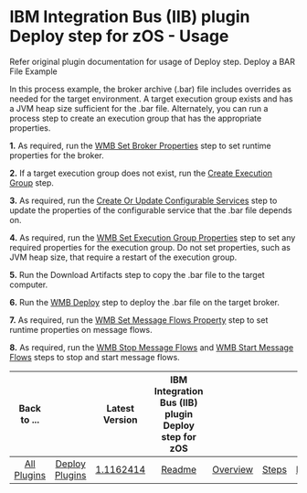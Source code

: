 
# IBM Integration Bus (IIB) plugin Deploy step for zOS - Usage

Refer original plugin documentation for usage of Deploy step. Deploy a BAR File Example

In this process example, the broker archive (.bar) file includes overrides as needed for the target environment. A target execution group exists and has a JVM heap size sufficient for the .bar file. Alternately, you can run a process step to create an execution group that has the appropriate properties.

**1.**  As required, run the [WMB Set Broker Properties](https://urbancode.github.io/IBM-UCx-PLUGIN-DOCS/UCD/WebSphereMessageBroker-CMP//#wmb_set_broker_properties) step to set runtime properties for the broker.

**2.**  If a target execution group does not exist, run the [Create Execution Group](https://urbancode.github.io/IBM-UCx-PLUGIN-DOCS/UCD/WebSphereMessageBroker-CMP//#create_execution_group) step.

**3.**  As required, run the [Create Or Update Configurable Services](https://urbancode.github.io/IBM-UCx-PLUGIN-DOCS/UCD/WebSphereMessageBroker-CMP//#create_or_update_configurable_service) step to update the properties of the configurable service that the .bar file depends on.

**4.**  As required, run the [WMB Set Execution Group Properties](https://urbancode.github.io/IBM-UCx-PLUGIN-DOCS/UCD/WebSphereMessageBroker-CMP//#wmb_set_execution_group_properties) step to set any required properties for the execution group. Do not set properties, such as JVM heap size, that require a restart of the execution group.

**5.**  Run the Download Artifacts step to copy the .bar file to the target computer.

**6.**  Run the [WMB Deploy](https://urbancode.github.io/IBM-UCx-PLUGIN-DOCS/UCD/WebSphereMessageBroker-CMP//#wmb_deploy) step to deploy the .bar file on the target broker.

**7.**  As required, run the [WMB Set Message Flows Property](https://urbancode.github.io/IBM-UCx-PLUGIN-DOCS/UCD/WebSphereMessageBroker-CMP//#wmb_set_message_flows_property) step to set runtime properties on message flows.

**8.**  As required, run the [WMB Stop Message Flows](https://urbancode.github.io/IBM-UCx-PLUGIN-DOCS/UCD/WebSphereMessageBroker-CMP//#wmb_stop_message_flows) and [WMB Start Message Flows](https://urbancode.github.io/IBM-UCx-PLUGIN-DOCS/UCD/WebSphereMessageBroker-CMP//#wmb_start_message_flows) steps to stop and start message flows.


|Back to ...||Latest Version|IBM Integration Bus (IIB) plugin Deploy step for zOS ||||
| :---: | :---: | :---: | :---: | :---: | :---: | :---: |
|[All Plugins](../../index.md)|[Deploy Plugins](../README.md)|[1.1162414](https://raw.githubusercontent.com/UrbanCode/IBM-UCD-PLUGINS/main/files/zos-ibm-integration-bus-ucd/ucd-zOS-WebSphereMessageBroker-CMP-1.1162414.zip)|[Readme](README.md)|[Overview](overview.md)|[Steps](steps.md)|[Downloads](downloads.md)|
